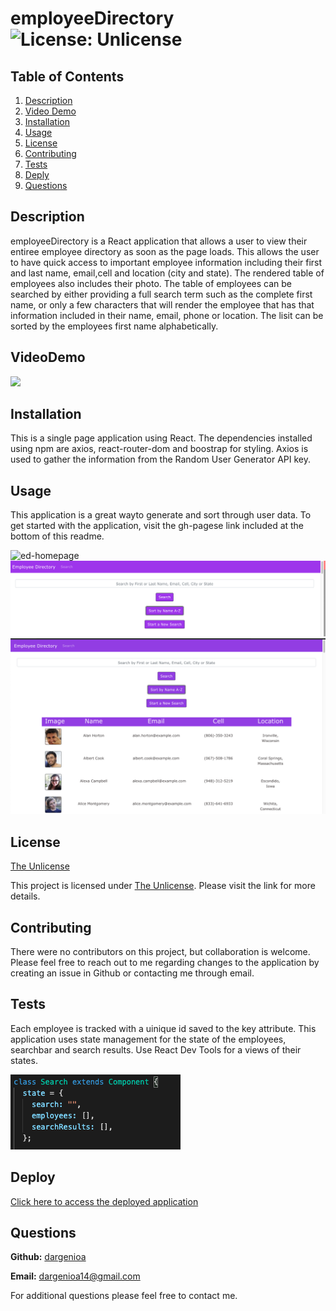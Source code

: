 # employeeDirectory ![License: Unlicense](https://img.shields.io/badge/license-Unlicense-blue.svg)

## Table of Contents

1. [Description](#description)
1. [Video Demo](#videodemo)
1. [Installation](#installation)
1. [Usage](#usage)
1. [License](#license)
1. [Contributing](#contributing)
1. [Tests](#tests)
1. [Deply](#deploy)
1. [Questions](#questions)

## Description

employeeDirectory is a React application that allows a user to view their entiree employee directory as soon as the page loads.  This allows the user to have quick access to important employee information including their first and last name, email,cell and location (city and state).  The rendered table of employees also includes their photo.  The table of employees can be searched by either providing a full search term such as the complete first name,  or only a few characters that will render the employee that has that information included in their name, email, phone or location.  The lisit can be sorted by the employees first name alphabetically.

## VideoDemo

![](./public/images/employeeDirectoryDemo.gif)

## Installation

This is a single page application using React.  The dependencies installed  using npm are axios, react-router-dom and boostrap for styling.  Axios is used to gather the information from the Random User Generator API key.

## Usage

This application is a great wayto generate and sort through user data.  To get started with the application, visit the gh-pagese link included at the bottom of this readme.

  <img src="./public/images/hompage.png" alt="ed-homepage">

  <img src="./public/images/searchbar.png" alt="searchbar">

   <img src="./public/images/sortnamea-z.png" alt="sort">


## License

[The Unlicense](http://unlicense.org/)

This project is licensed under [The Unlicense](http://unlicense.org/). Please visit the link for more details.

## Contributing

There were no contributors on this project, but collaboration is welcome. Please feel free to reach out to me regarding changes to the application by creating an issue in Github or contacting me through email.

## Tests

Each employee is tracked with a uinique id saved to the key attribute. This application uses state management for the state of the employees, searchbar and search results.  Use React Dev Tools for a views of their states.

   <img src="./public/images/classcomponent.png" alt="classcomponent">

## Deploy

[Click here to access the deployed application](https://dargenioa.github.io/employeeDirectory/)
  
## Questions

**Github:** [dargenioa](http://github.com/dargenioa)

**Email:** [dargenioa14@gmail.com](dargenioa14@gmail.com)

For additional questions please feel free to contact me.
